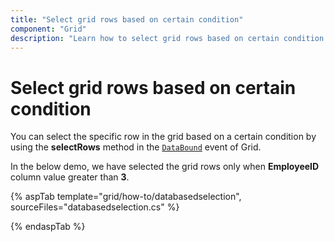 ```yaml
---
title: "Select grid rows based on certain condition"
component: "Grid"
description: "Learn how to select grid rows based on certain condition."
---
```


# Select grid rows based on certain condition

You can select the specific row in the grid based on a certain condition by using the **selectRows** method in the [`DataBound`](https://help.syncfusion.com/cr/aspnetcore-js2/Syncfusion.EJ2.Grids.Grid.html#Syncfusion_EJ2_Grids_Grid_DataBound) event of Grid.

In the below demo, we have selected the grid rows only when **EmployeeID** column value greater than **3**.

{% aspTab template="grid/how-to/databasedselection", sourceFiles="databasedselection.cs" %}

{% endaspTab %}
